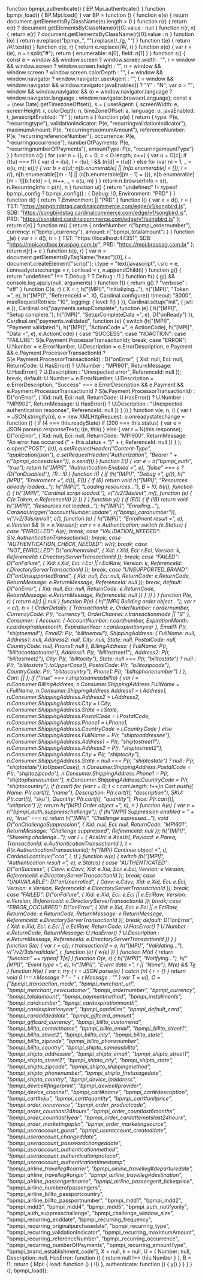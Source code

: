function bpmpi_authenticate() { BP.Mpi.authenticate() } function bpmpi_load() { BP.Mpi.load() } var BP = function () { function e(e) { return document.getElementsByClassName(e).length > 0 } function r(r) { return e(r) ? document.getElementsByClassName(r)[0].value : null } function n(r, n) { return e(r) ? document.getElementsByClassName(r)[0].value : n } function i(e) { return e.replace("bpmpi_", "").replace(/\_/g, "") } function t(e) { return /\#/.test(e) } function o(e, r) { return e.replace(/\#/, r) } function a(e) { var r = i(e), n = r.split("#"); return { enumerable: n[0], field: n[1] } } function s() { const e = window && window.screen ? window.screen.width : "", r = window && window.screen ? window.screen.height : "", n = window && window.screen ? window.screen.colorDepth : "", i = window && window.navigator ? window.navigator.userAgent : "", t = window && window.navigator && window.navigator.javaEnabled() ? "Y" : "N"; var o = ""; window && window.navigator && (o = window.navigator.language ? window.navigator.language : window.navigator.browserLanguage); const a = (new Date).getTimezoneOffset(), s = { userAgent: i, screenWidth: e, screenHeight: r, colorDepth: n, timeZoneOffset: a, language: o, javaEnabled: t, javascriptEnabled: "Y" }; return s } function p(e) { return { type: P(e, "recurringtype"), validationIndicator: P(e, "recurringvalidationIndicator"), maximumAmount: P(e, "recurringmaximumAmount"), referenceNumber: P(e, "recurringreferenceNumber"), occurrence: P(e, "recurringoccurrence"), numberOfPayments: P(e, "recurringnumberOfPayments"), amountType: P(e, "recurringamountType") } } function c() { for (var n = {}, c = 0; c < O.length; c++) { var u = O[c]; if (t(u) === !1) { var d = i(u), l = r(u); l && (n[d] = r(u)) } else for (var m = 1, _ = o(u, m); e(_);) { var b = a(u); n[b.enumerable] || (n[b.enumerable] = []), l = r(_), n[b.enumerable][m - 1] || (n[b.enumerable][m - 1] = {}), n[b.enumerable][m - 1][b.field] = l, m++, _ = o(u, m) } } return n.browserInfo = s(), n.RecurringInfo = p(n), n } function u() { return "undefined" != typeof bpmpi_config ? bpmpi_config() : { Debug: !0, Environment: "PRD" } } function d() { return T.Environment || "PRD" } function l() { var e = d(), r = { TST: "https://songbirdstag.cardinalcommerce.com/edge/v1/songbird.js", SDB: "https://songbirdstag.cardinalcommerce.com/edge/v1/songbird.js", PRD: "https://songbird.cardinalcommerce.com/edge/v1/songbird.js" }; return r[e] } function m() { return { orderNumber: r("bpmpi_ordernumber"), currency: r("bpmpi_currency"), amount: r("bpmpi_totalamount") } } function _(e) { var r = d(), n = { TST: "https://localhost:44351", SDB: "https://mpisandbox.braspag.com.br", PRD: "https://mpi.braspag.com.br" }; return n[r] + e } function b(e, r) { var n = document.getElementsByTagName("head")[0], i = document.createElement("script"); i.type = "text/javascript", i.src = e, i.onreadystatechange = r, i.onload = r, n.appendChild(i) } function g() { return "undefined" !== T.Debug ? T.Debug : !1 } function h() { g() && console.log.apply(null, arguments) } function f() { return g() ? "verbose" : "off" } function C(e, r) { X = r, h("[MPI]", "Initializing..."), h("[MPI]", "Token =", e), h("[MPI]", "ReferenceId =", X), Cardinal.configure({ timeout: "8000", maxRequestRetries: "10", logging: { level: f() } }), Cardinal.setup("init", { jwt: e }), Cardinal.on("payments.setupComplete", function (e) { h("[MPI]", "Setup complete."), h("[MPI]", "SetupCompleteData =", e), D("onReady") }), Cardinal.on("payments.validated", function (e) { switch (h("[MPI]", "Payment validated."), h("[MPI]", "ActionCode =", e.ActionCode), h("[MPI]", "Data =", e), e.ActionCode) { case "SUCCESS": case "NOACTION": case "FAILURE": S(e.Payment.ProcessorTransactionId); break; case "ERROR": U.Number = e.ErrorNumber, U.Description = e.ErrorDescription, e.Payment && e.Payment.ProcessorTransactionId ? S(e.Payment.ProcessorTransactionId) : D("onError", { Xid: null, Eci: null, ReturnCode: U.HasError() ? U.Number : "MPI901", ReturnMessage: U.HasError() ? U.Description : "Unexpected error", ReferenceId: null }); break; default: U.Number = e.ErrorNumber, U.Description = e.ErrorDescription, "Success" === e.ErrorDescription && e.Payment && e.Payment.ProcessorTransactionId ? S(e.Payment.ProcessorTransactionId) : D("onError", { Xid: null, Eci: null, ReturnCode: U.HasError() ? U.Number : "MPI902", ReturnMessage: U.HasError() ? U.Description : "Unexpected authentication response", ReferenceId: null }) } }) } function v(e, n, i) { var t = JSON.stringify(n), o = new XMLHttpRequest; o.onreadystatechange = function () { if (4 === this.readyState) if (200 === this.status) { var e = JSON.parse(o.responseText); i(e, this) } else { var r = N(this.response); D("onError", { Xid: null, Eci: null, ReturnCode: "MPI900", ReturnMessage: "An error has occurred (" + this.status + ")" + r, ReferenceId: null }) } }, o.open("POST", _(e)), o.setRequestHeader("Content-Type", "application/json"), o.setRequestHeader("Authorization", "Bearer " + r("bpmpi_accesstoken")), o.send(t) } function E() { var e = n("bpmpi_auth", "true"); return h("[MPI]", "Authentication Enabled =", e), "false" === e ? (D("onDisabled"), !1) : !0 } function I() { if (h("[MPI]", "Debug =", g()), h("[MPI]", "Enviroment =", d()), E()) { if (B) return void h("[MPI]", "Resources already loaded..."); h("[MPI]", "Loading resources..."), B = !0, b(l(), function () { h("[MPI]", "Cardinal script loaded."), v("/v2/3ds/init", m(), function (e) { C(e.Token, e.ReferenceId) }) }) } } function y() { if (E()) { if (!B) return void h("[MPI]", "Resources not loaded..."); h("[MPI]", "Enrolling..."), Cardinal.trigger("accountNumber.update", r("bpmpi_cardnumber")), v("/v2/3ds/enroll", c(), function (e) { h("[MPI]", "Enrollment result =", e), e.Version && (k = e.Version); var r = e.Authentication; switch (e.Status) { case "ENROLLED": A(e); break; case "VALIDATION_NEEDED": S(e.AuthenticationTransactionId); break; case "AUTHENTICATION_CHECK_NEEDED": w(r); break; case "NOT_ENROLLED": D("onUnenrolled", { Xid: r.Xid, Eci: r.Eci, Version: k, ReferenceId: r.DirectoryServerTransactionId }); break; case "FAILED": D("onFailure", { Xid: r.Xid, Eci: r.Eci || r.EciRaw, Version: k, ReferenceId: r.DirectoryServerTransactionId }); break; case "UNSUPPORTED_BRAND": D("onUnsupportedBrand", { Xid: null, Eci: null, ReturnCode: e.ReturnCode, ReturnMessage: e.ReturnMessage, ReferenceId: null }); break; default: D("onError", { Xid: null, Eci: null, ReturnCode: e.ReturnCode, ReturnMessage: e.ReturnMessage, ReferenceId: null }) } }) } } function P(e, r) { return e[r] || null } function R(e) { h("[MPI] Building order object..."); var r = c(), n = { OrderDetails: { TransactionId: e, OrderNumber: r.ordernumber, CurrencyCode: P(r, "currency"), OrderChannel: r.transactionmode || "S" }, Consumer: { Account: { AccountNumber: r.cardnumber, ExpirationMonth: r.cardexpirationmonth, ExpirationYear: r.cardexpirationyear }, Email1: P(r, "shiptoemail"), Email2: P(r, "billtoemail"), ShippingAddress: { FullName: null, Address1: null, Address2: null, City: null, State: null, PostalCode: null, CountryCode: null, Phone1: null }, BillingAddress: { FullName: P(r, "billtocontactname"), Address1: P(r, "billtostreet1"), Address2: P(r, "billtostreet2"), City: P(r, "billtocity"), State: null === P(r, "billtostate") ? null : P(r, "billtostate").toUpperCase(), PostalCode: P(r, "billtozipcode"), CountryCode: P(r, "billtocountry"), Phone1: P(r, "billtophonenumber") } }, Cart: [] }; if ("true" === r.shiptosameasbillto) { var i = n.Consumer.BillingAddress; n.Consumer.ShippingAddress.FullName = i.FullName, n.Consumer.ShippingAddress.Address1 = i.Address1, n.Consumer.ShippingAddress.Address2 = i.Address2, n.Consumer.ShippingAddress.City = i.City, n.Consumer.ShippingAddress.State = i.State, n.Consumer.ShippingAddress.PostalCode = i.PostalCode, n.Consumer.ShippingAddress.Phone1 = i.Phone1, n.Consumer.ShippingAddress.CountryCode = i.CountryCode } else n.Consumer.ShippingAddress.FullName = P(r, "shiptoaddressee"), n.Consumer.ShippingAddress.Address1 = P(r, "shiptostreet1"), n.Consumer.ShippingAddress.Address2 = P(r, "shiptostreet2"), n.Consumer.ShippingAddress.City = P(r, "shiptocity"), n.Consumer.ShippingAddress.State = null === P(r, "shiptostate") ? null : P(r, "shiptostate").toUpperCase(), n.Consumer.ShippingAddress.PostalCode = P(r, "shiptozipcode"), n.Consumer.ShippingAddress.Phone1 = P(r, "shiptophonenumber"), n.Consumer.ShippingAddress.CountryCode = P(r, "shiptocountry"); if (r.cart) for (var t = 0; t < r.cart.length; t++)n.Cart.push({ Name: P(r.cart[t], "name"), Description: P(r.cart[t], "description"), SKU: P(r.cart[t], "sku"), Quantity: P(r.cart[t], "quantity"), Price: P(r.cart[t], "unitprice") }); return h("[MPI] Order object =", n), n } function A(e) { var n = r("bpmpi_auth_suppresschallenge"); if (h("[MPI] Suppression enabled = " + n), "true" === n) return h("[MPI]", "Challenge supressed..."), void D("onChallengeSuppression", { Xid: null, Eci: null, ReturnCode: "MPI601", ReturnMessage: "Challenge suppressed", ReferenceId: null }); h("[MPI]", "Showing challenge..."); var i = { AcsUrl: e.AcsUrl, Payload: e.Pareq, TransactionId: e.AuthenticationTransactionId }, t = R(e.AuthenticationTransactionId); h("[MPI] Continue object =", i), Cardinal.continue("cca", i, t) } function w(e) { switch (h("[MPI]", "Authentication result =", e), e.Status) { case "AUTHENTICATED": D("onSuccess", { Cavv: e.Cavv, Xid: e.Xid, Eci: e.Eci, Version: e.Version, ReferenceId: e.DirectoryServerTransactionId }); break; case "UNAVAILABLE": D("onUnenrolled", { Cavv: e.Cavv, Xid: e.Xid, Eci: e.Eci, Version: e.Version, ReferenceId: e.DirectoryServerTransactionId }); break; case "FAILED": D("onFailure", { Xid: e.Xid, Eci: e.Eci || e.EciRaw, Version: e.Version, ReferenceId: e.DirectoryServerTransactionId }); break; case "ERROR_OCCURRED": D("onError", { Xid: e.Xid, Eci: e.Eci || e.EciRaw, ReturnCode: e.ReturnCode, ReturnMessage: e.ReturnMessage, ReferenceId: e.DirectoryServerTransactionId }); break; default: D("onError", { Xid: e.Xid, Eci: e.Eci || e.EciRaw, ReturnCode: U.HasError() ? U.Number : e.ReturnCode, ReturnMessage: U.HasError() ? U.Description : e.ReturnMessage, ReferenceId: e.DirectoryServerTransactionId }) } } function S(e) { var r = c(); r.transactionId = e, h("[MPI]", "Validating..."), v("/v2/3ds/validate", r, function (e) { w(e) }) } function M(e) { return "function" == typeof T[e] } function D(e, r) { h("[MPI]", "Notifying..."), h("[MPI]", "Event type =", e), h("[MPI]", "Event data =", r || "None"), M(e) && T[e](r) } function N(e) { var r; try { r = JSON.parse(e) } catch (n) { r = {} } return void 0 !== r.Message ? " - " + r.Message : "" } var T = u(), O = ["bpmpi_transaction_mode", "bpmpi_merchant_url", "bpmpi_merchant_newcustomer", "bpmpi_ordernumber", "bpmpi_currency", "bpmpi_totalamount", "bpmpi_paymentmethod", "bpmpi_installments", "bpmpi_cardnumber", "bpmpi_cardexpirationmonth", "bpmpi_cardexpirationyear", "bpmpi_cardalias", "bpmpi_default_card", "bpmpi_cardaddeddate", "bpmpi_giftcard_amount", "bpmpi_giftcard_currency", "bpmpi_billto_customerid", "bpmpi_billto_contactname", "bpmpi_billto_email", "bpmpi_billto_street1", "bpmpi_billto_street2", "bpmpi_billto_city", "bpmpi_billto_state", "bpmpi_billto_zipcode", "bpmpi_billto_phonenumber", "bpmpi_billto_country", "bpmpi_shipto_sameasbillto", "bpmpi_shipto_addressee", "bpmpi_shipto_email", "bpmpi_shipto_street1", "bpmpi_shipto_street2", "bpmpi_shipto_city", "bpmpi_shipto_state", "bpmpi_shipto_zipcode", "bpmpi_shipto_shippingmethod", "bpmpi_shipto_phonenumber", "bpmpi_shipto_firstusagedate", "bpmpi_shipto_country", "bpmpi_device_ipaddress", "bpmpi_device_#_fingerprint", "bpmpi_device_#_provider", "bpmpi_device_channel", "bpmpi_cart_#_name", "bpmpi_cart_#_description", "bpmpi_cart_#_sku", "bpmpi_cart_#_quantity", "bpmpi_cart_#_unitprice", "bpmpi_order_recurrence", "bpmpi_order_productcode", "bpmpi_order_countlast24hours", "bpmpi_order_countlast6months", "bpmpi_order_countlast1year", "bpmpi_order_cardattemptslast24hours", "bpmpi_order_marketingoptin", "bpmpi_order_marketingsource", "bpmpi_useraccount_guest", "bpmpi_useraccount_createddate", "bpmpi_useraccount_changeddate", "bpmpi_useraccount_passwordchangeddate", "bpmpi_useraccount_authenticationmethod", "bpmpi_useraccount_authenticationprotocol", "bpmpi_useraccount_authenticationtimestamp", "bpmpi_airline_travelleg_#_carrier", "bpmpi_airline_travelleg_#_departuredate", "bpmpi_airline_travelleg_#_origin", "bpmpi_airline_travelleg_#_destination", "bpmpi_airline_passenger_#_name", "bpmpi_airline_passenger_#_ticketprice", "bpmpi_airline_numberofpassengers", "bpmpi_airline_billto_passportcountry", "bpmpi_airline_billto_passportnumber", "bpmpi_mdd1", "bpmpi_mdd2", "bpmpi_mdd3", "bpmpi_mdd4", "bpmpi_mdd5", "bpmpi_auth_notifyonly", "bpmpi_auth_suppresschallenge", "bpmpi_challenge_window_size", "bpmpi_recurring_enddate", "bpmpi_recurring_frequency", "bpmpi_recurring_originalpurchasedate", "bpmpi_recurring_type", "bpmpi_recurring_validationIndicator", "bpmpi_recurring_maximumAmount", "bpmpi_recurring_referenceNumber", "bpmpi_recurring_occurrence", "bpmpi_recurring_numberOfPayments", "bpmpi_recurring_amountType", "bpmpi_brand_establishment_code"], X = null, k = null, U = { Number: null, Description: null, HasError: function () { return null !== this.Number } }, B = !1; return { Mpi: { load: function () { I() }, authenticate: function () { y() } } } }(); bpmpi_load();
